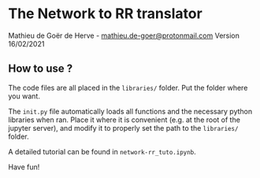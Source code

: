# The Network to RR translator

Mathieu de Goër de Herve - mathieu.de-goer@protonmail.com
Version 16/02/2021

## How to use ?

The code files are all placed in the `libraries/` folder. Put the folder where you want.

The `init.py` file automatically loads all functions and the necessary python libraries when ran. Place it where it is convenient (e.g. at the root of the jupyter server), and modify it to properly set the path to the `libraries/` folder.

A detailed tutorial can be found in `network-rr_tuto.ipynb`.

Have fun!
